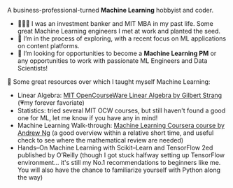 A business-professional-turned **Machine Learning** hobbyist and coder.

- 👩🏻‍💼 I was an investment banker and MIT MBA in my past life. Some great Machine Learning engineers I met at work and planted the seed.
- 🔭 I’m in the process of exploring, with a recent focus on ML applications on content platforms.
- 👯 I’m looking for opportunities to become a **Machine Learning PM** or any opportunities to work with passionate ML Engineers and Data Scientists!

🌱 Some great resources over which I taught myself Machine Learning:
- Linear Algebra: [MIT OpenCourseWare Linear Algebra by Gilbert Strang](https://www.youtube.com/playlist?list=PL221E2BBF13BECF6C) (💗my forever favoriate)
- Statistics: tried several MIT OCW courses, but still haven't found a good one for ML, let me know if you have any in mind!
- Machine Learning Walk-through: [Machine Learning Coursera course by Andrew Ng](https://www.coursera.org/specializations/machine-learning-introduction#courses) (a good overview within a relative short time, and useful check to see where the mathematical review are needed)
- Hands–On Machine Learning with Scikit–Learn and TensorFlow 2ed published by O’Reilly (though I got stuck halfway setting up TensorFlow environment... it's still my No.1 recommendations to beginners like me. You will also have the chance to familiarize yourself with Python along the way)

<!--
**silviazeng/silviazeng** is a ✨ _special_ ✨ repository because its `README.md` (this file) appears on your GitHub profile.

Here are some ideas to get you started:

- 🔭 I’m currently working on ...
- 🌱 I’m currently learning ...
- 👯 I’m looking to collaborate on ...
- 🤔 I’m looking for help with ...
- 💬 Ask me about ...
- 📫 How to reach me: ...
- 😄 Pronouns: ...
- ⚡ Fun fact: ...
-->

